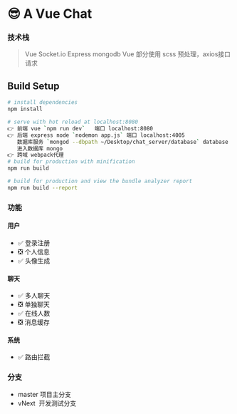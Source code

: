 # 😎 A Vue Chat
### 技术栈
> Vue Socket.io Express mongodb
Vue 部分使用 scss 预处理，axios接口请求
## Build Setup

``` bash
# install dependencies
npm install

# serve with hot reload at localhost:8080
👉 前端 vue `npm run dev`   端口 localhost:8080  
👉 后端 express node `nodemon app.js` 端口 localhost:4005
   数据库服务 `mongod --dbpath ~/Desktop/chat_server/database` database 目录需要新建
   进入数据库 mongo 
👉 跨域 webpack代理
# build for production with minification
npm run build

# build for production and view the bundle analyzer report
npm run build --report
```
### 功能

#### 用户

- ✅ 登录注册
- ❎ 个人信息
- ✅ 头像生成

#### 聊天

- ✅ 多人聊天
- ❎ 单独聊天
- ✅ 在线人数
- ❎ 消息缓存

#### 系统

- ✅ 路由拦截


### 分支

- master 项目主分支
- vNext  开发测试分支